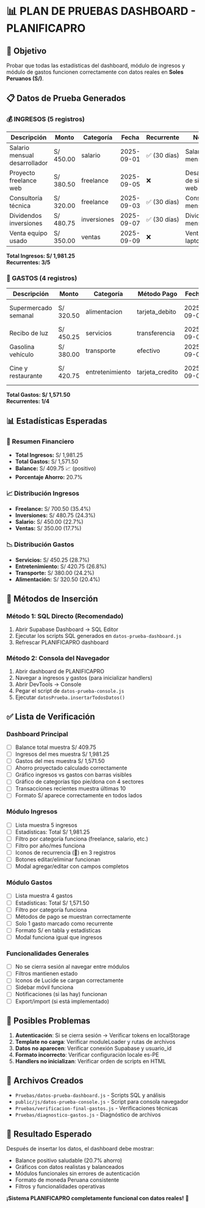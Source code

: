 # 📊 PLAN DE PRUEBAS DASHBOARD - PLANIFICAPRO

## 🎯 Objetivo
Probar que todas las estadísticas del dashboard, módulo de ingresos y módulo de gastos funcionen correctamente con datos reales en **Soles Peruanos (S/)**.

## 📋 Datos de Prueba Generados

### 💰 INGRESOS (5 registros)
| Descripción | Monto | Categoría | Fecha | Recurrente | Notas |
|-------------|-------|-----------|-------|------------|-------|
| Salario mensual desarrollador | S/ 450.00 | salario | 2025-09-01 | ✅ (30 días) | Salario fijo mensual |
| Proyecto freelance web | S/ 380.50 | freelance | 2025-09-05 | ❌ | Desarrollo de sitio web |
| Consultoría técnica | S/ 320.00 | freelance | 2025-09-03 | ✅ (30 días) | Consultoría mensual |
| Dividendos inversiones | S/ 480.75 | inversiones | 2025-09-07 | ✅ (30 días) | Dividendos mensuales |
| Venta equipo usado | S/ 350.00 | ventas | 2025-09-09 | ❌ | Venta de laptop |

**Total Ingresos: S/ 1,981.25**  
**Recurrentes: 3/5**

### 💸 GASTOS (4 registros)
| Descripción | Monto | Categoría | Método Pago | Fecha | Recurrente | Notas |
|-------------|-------|-----------|-------------|-------|------------|-------|
| Supermercado semanal | S/ 320.50 | alimentacion | tarjeta_debito | 2025-09-02 | ❌ | Compras de la semana |
| Recibo de luz | S/ 450.25 | servicios | transferencia | 2025-09-01 | ✅ (30 días) | Factura mensual |
| Gasolina vehículo | S/ 380.00 | transporte | efectivo | 2025-09-06 | ❌ | Tanque lleno |
| Cine y restaurante | S/ 420.75 | entretenimiento | tarjeta_credito | 2025-09-08 | ❌ | Salida fin de semana |

**Total Gastos: S/ 1,571.50**  
**Recurrentes: 1/4**

## 📊 Estadísticas Esperadas

### 💼 Resumen Financiero
- **Total Ingresos:** S/ 1,981.25
- **Total Gastos:** S/ 1,571.50
- **Balance:** S/ 409.75 📈 (positivo)
- **Porcentaje Ahorro:** 20.7%

### 📈 Distribución Ingresos
- **Freelance:** S/ 700.50 (35.4%)
- **Inversiones:** S/ 480.75 (24.3%)
- **Salario:** S/ 450.00 (22.7%)
- **Ventas:** S/ 350.00 (17.7%)

### 📉 Distribución Gastos
- **Servicios:** S/ 450.25 (28.7%)
- **Entretenimiento:** S/ 420.75 (26.8%)
- **Transporte:** S/ 380.00 (24.2%)
- **Alimentación:** S/ 320.50 (20.4%)

## 🚀 Métodos de Inserción

### Método 1: SQL Directo (Recomendado)
1. Abrir Supabase Dashboard → SQL Editor
2. Ejecutar los scripts SQL generados en `datos-prueba-dashboard.js`
3. Refrescar PLANIFICAPRO dashboard

### Método 2: Consola del Navegador
1. Abrir dashboard de PLANIFICAPRO
2. Navegar a ingresos y gastos (para inicializar handlers)
3. Abrir DevTools → Console
4. Pegar el script de `datos-prueba-console.js`
5. Ejecutar `datosPrueba.insertarTodosDatos()`

## ✅ Lista de Verificación

### Dashboard Principal
- [ ] Balance total muestra S/ 409.75
- [ ] Ingresos del mes muestra S/ 1,981.25  
- [ ] Gastos del mes muestra S/ 1,571.50
- [ ] Ahorro proyectado calculado correctamente
- [ ] Gráfico ingresos vs gastos con barras visibles
- [ ] Gráfico de categorías tipo pie/dona con 4 sectores
- [ ] Transacciones recientes muestra últimas 10
- [ ] Formato S/ aparece correctamente en todos lados

### Módulo Ingresos
- [ ] Lista muestra 5 ingresos
- [ ] Estadísticas: Total S/ 1,981.25
- [ ] Filtro por categoría funciona (freelance, salario, etc.)
- [ ] Filtro por año/mes funciona
- [ ] Iconos de recurrencia (🔄) en 3 registros
- [ ] Botones editar/eliminar funcionan
- [ ] Modal agregar/editar con campos completos

### Módulo Gastos
- [ ] Lista muestra 4 gastos
- [ ] Estadísticas: Total S/ 1,571.50
- [ ] Filtro por categoría funciona
- [ ] Métodos de pago se muestran correctamente
- [ ] Solo 1 gasto marcado como recurrente
- [ ] Formato S/ en tabla y estadísticas
- [ ] Modal funciona igual que ingresos

### Funcionalidades Generales
- [ ] No se cierra sesión al navegar entre módulos
- [ ] Filtros mantienen estado
- [ ] Iconos de Lucide se cargan correctamente
- [ ] Sidebar móvil funciona
- [ ] Notificaciones (si las hay) funcionan
- [ ] Export/import (si está implementado)

## 🐛 Posibles Problemas

1. **Autenticación**: Si se cierra sesión → Verificar tokens en localStorage
2. **Template no carga**: Verificar moduleLoader y rutas de archivos
3. **Datos no aparecen**: Verificar conexión Supabase y usuario_id
4. **Formato incorrecto**: Verificar configuración locale es-PE
5. **Handlers no inicializan**: Verificar orden de scripts en HTML

## 📁 Archivos Creados

- `Pruebas/datos-prueba-dashboard.js` - Scripts SQL y análisis
- `public/js/datos-prueba-console.js` - Script para consola navegador
- `Pruebas/verificacion-final-gastos.js` - Verificaciones técnicas
- `Pruebas/diagnostico-gastos.js` - Diagnóstico de archivos

## 🎉 Resultado Esperado

Después de insertar los datos, el dashboard debe mostrar:
- Balance positivo saludable (20.7% ahorro)
- Gráficos con datos realistas y balanceados
- Módulos funcionales sin errores de autenticación
- Formato de moneda Peruana consistente
- Filtros y funcionalidades operativas

**¡Sistema PLANIFICAPRO completamente funcional con datos reales!** 🚀
